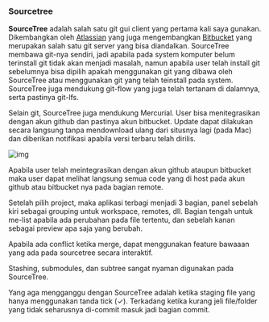 

### Sourcetree

**SourceTree** adalah salah satu git gui client yang pertama kali saya gunakan. Dikembangkan oleh [Atlassian](http://www.atlassian.com/company) yang juga mengembangkan [Bitbucket](https://bitbucket.org/product) yang merupakan salah satu git server yang bisa diandalkan. SourceTree membawa git-nya sendiri, jadi apabila pada system komputer belum terinstall git tidak akan menjadi masalah, namun apabila user telah install git sebelumnya bisa dipilih apakah menggunakan git yang dibawa oleh SourceTree atau menggunakan git yang telah teinstall pada system. SourceTree juga mendukung git-flow yang juga telah tertanam di dalamnya, serta pastinya git-lfs.

Selain git, SourceTree juga mendukung Mercurial. User bisa menitegrasikan dengan akun github dan pastinya akun bitbucket. Update dapat dilakukan secara langsung tanpa mendownload ulang dari situsnya lagi (pada Mac) dan diberikan notifikasi apabila versi terbaru telah dirilis.

![img](https://res.cloudinary.com/tendabiru/image/upload/q_auto:good,w_0.6/ybn6ngozlur7b7m7myrt.png#center)

Apabila user telah meintegrasikan dengan akun github ataupun bitbucket maka user dapat melihat langsung semua code yang di host pada akun github atau bitbucket nya pada bagian remote.

Setelah pilih project, maka aplikasi terbagi menjadi 3 bagian, panel sebelah kiri sebagai grouping untuk workspace, remotes, dll. Bagian tengah untuk me-list apabila ada perubahan pada file tertentu, dan sebelah kanan sebagai preview apa saja yang berubah.

Apabila ada conflict ketika merge, dapat menggunakan feature bawaaan yang ada pada sourcetree secara interaktif.

Stashing, submodules, dan subtree sangat nyaman digunakan pada SourceTree.

Yang aga mengganggu dengan SourceTree adalah ketika staging file yang hanya menggunakan tanda tick (✓). Terkadang ketika kurang jeli file/folder yang tidak seharusnya di-commit masuk jadi bagian commit.